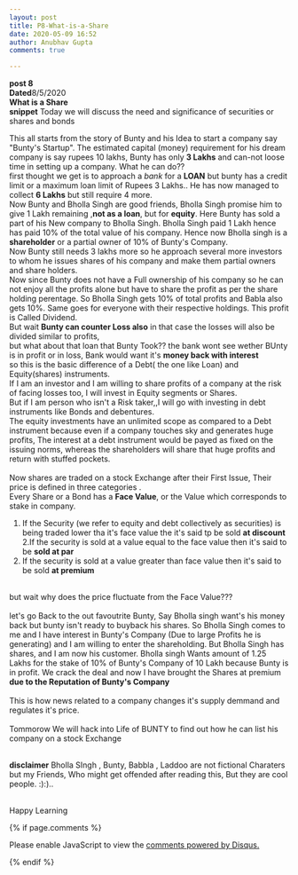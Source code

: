 ```yaml
---
layout: post
title: P8-What-is-a-Share
date: 2020-05-09 16:52
author: Anubhav Gupta
comments: true

---
```


<style>
    header{
      
     background-color: rgba(249, 241 ,241 , 0.7);
         font-weight: bolder;
         font-size: larger;
         font-family: fantasy;
        }
    
      div{
        background-image: url("https://i.postimg.cc/y6fw6m3Y/yoann-siloine-dyax-Q-ao-GWY-unsplash.jpg");
      }
      </style>

**post 8** <br/>
**Dated**8/5/2020<br/>
**What is a Share** <br/>
**snippet** Today we will discuss the need and significance of securities or shares and bonds<br/>

This all starts from the story of Bunty and his Idea to start a company say "Bunty's Startup". The estimated capital (money) requirement for his dream company is say rupees 10 lakhs, Bunty has only **3 Lakhs** and can-not loose time in setting up a company. What he can do??<br/>
first thought we get is to approach a *bank* for a **LOAN** but bunty has a credit limit or a maximum loan limit of Rupees 3 Lakhs.. He has now managed to collect **6 Lakhs** but still require 4 more.<br/>
Now Bunty and Bholla Singh are good friends, Bholla Singh promise him to give 1 Lakh remaining ,**not as a loan**, but for **equity**. Here Bunty has sold a part of his New company to Bholla Singh. Bholla Singh paid 1 Lakh hence has paid 10% of the total value of his company. Hence now Bholla singh is a **shareholder** or a partial owner of 10% of Bunty's Company.<br/>
 Now Bunty still needs 3 lakhs more so he approach several more investors to whom  he issues shares of his company and make them partial owners and share holders.<br/>
 Now since Bunty does not have a Full ownership of his company so he can not enjoy all the profits alone but have to share the profit as per the share holding perentage. So Bholla Singh gets 10% of total profits and Babla also gets 10%. Same goes for everyone with their respective holdings. This profit is Called Dividend.<br/>
 But wait **Bunty can counter Loss also** in that case the losses will also be divided similar to profits,<br/>
 but what about that loan that Bunty Took?? the bank wont see wether BUnty is in profit or in loss, Bank would want it's **money back with interest** <br/>
 so this is the basic difference of a Debt( the one like Loan) and Equity(shares) instruments.<br/>
 If I am an investor and I am willing to share profits of a company at the risk of facing losses too, I will invest in Equity segments or Shares.<br/>
 But if I am person who isn't a Risk taker,,I will go with investing in debt instruments like Bonds and debentures. <br/>
 The equity investments have an unlimited scope as compared to a Debt instrument because even if a company touches sky and generates huge profits, The interest at a debt instrument would be payed as fixed on the issuing norms, whereas the shareholders will share that huge profits and return with stuffed pockets.<br/><br/>
 Now shares are traded on a stock Exchange after their First Issue, Their price is defined in three categories .<br/>
 Every Share or a Bond has a **Face Value**, or the Value which corresponds to stake in company.<br/>
 1. If the Security (we refer to equity and debt collectively as securities) is being traded lower tha it's face value the it's said tp be sold **at discount**    <br/>
 2.If the security is sold at a value equal to the face value then it's said to be **sold at par**<br/>
 3. If the security is sold at a value greater than face value then it's said to be sold **at premium**<br/><br/>


 but wait why does the price fluctuate from the Face Value???<br/><br/>
 let's go Back to the out favoutrite Bunty, Say Bholla singh want's his money back but bunty isn't ready to buyback his shares. So Bholla Singh comes to me and I have interest in Bunty's Company (Due to large Profits he is generating) and I am willing to enter the shareholding. But Bholla Singh has shares, and I am now his customer. Bholla singh Wants amount of 1.25 Lakhs for the stake of 10% of Bunty's Company of 10 Lakh because Bunty is in profit. We crack the deal and now I have brought the Shares at premium **due to the Reputation of Bunty's Company** <br/><br/>
 This is how news related to a company changes it's supply demmand and regulates it's price. <br/><br/>
 Tommorow We will hack into Life of BUNTY to find out how he can list his company on a stock Exchange<br/><br/>

 **disclaimer**
 Bholla SIngh , Bunty, Babbla , Laddoo are not fictional Charaters but my Friends, Who might get offended after reading this, But they are cool people. :):)..<br/><br/>

 Happy Learning

 {% if page.comments %}

<div id="disqus_thread"></div>
<script>
(function() { // DON'T EDIT BELOW THIS LINE
var d = document, s = d.createElement('script');
s.src = 'https://https-gupta-anubhav12-github-io-fortheloveofnifty.disqus.com/embed.js';
s.setAttribute('data-timestamp', +new Date());
(d.head || d.body).appendChild(s);
})();
</script>
<noscript>Please enable JavaScript to view the <a href="https://disqus.com/?ref_noscript">comments powered by Disqus.</a></noscript>

{% endif %}